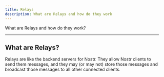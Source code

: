 ```yaml
---
title: Relays
description: What are Relays and how do they work
---
```


What are Relays and how do they work?

---

## What are Relays?

Relays are like the backend servers for Nostr. They allow Nostr clients to send them messages, and they may (or may not) store those messages and broadcast those messages to all other connected clients.

[//]: # (TODO: IMAGE OF CLIENTS AND RELAYS)
